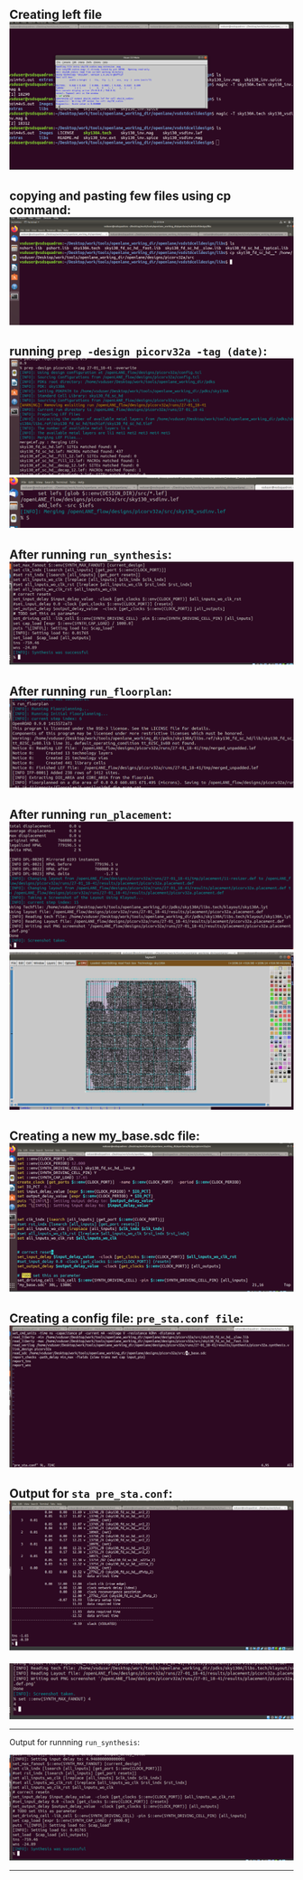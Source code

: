 Creating left file
![oopps](assets/screenshots/Day-4/lef.png)
----------------
copying and pasting few files using cp command:
![oopps](assets/screenshots/Day-4/cp.png)
----------------
running `prep -design picorv32a -tag (date)`:
![oopps](assets/screenshots/Day-4/prep_design.png)
![oopps](assets/screenshots/Day-4/merging_extra.png)
----------------
After running `run_synthesis`:
![oopps](assets/screenshots/Day-4/sysnthesis.png)
-----------------
After running `run_floorplan`:
![oopps](assets/screenshots/Day-4/floor.png)
------------------
After running `run_placement`:
![oopps](assets/screenshots/Day-4/placement.png)
![oopps](assets/screenshots/Day-4/cells.png)
-----------------
Creating a new my_base.sdc file:
![oopps](assets/screenshots/Day-4/sdc.png)
-----------------
Creating a config file:  `pre_sta.conf file`:
![oopps](assets/screenshots/Day-4/pre_sta.png)
-----------------

Output for  `sta pre_sta.conf`:
![oopps](assets/screenshots/Day-4/output_pre_sta.png)
-----------------

![oopps](assets/screenshots/Day-4/fanout.png)

-------------------

Output for  runnning `run_synthesis`:

![oopps](assets/screenshots/Day-4/synth2.png)

----------------
